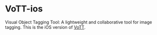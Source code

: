 # VoTT-ios
Visual Object Tagging Tool: A lightweight and collaborative tool for image tagging. This is the iOS version of [VoTT](https://github.com/Microsoft/VoTT).

